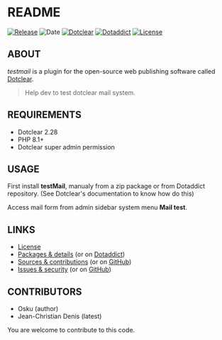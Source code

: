# README

[![Release](https://img.shields.io/badge/release-0.7.1-a2cbe9.svg)](https://git.dotclear.watch/JcDenis/testMail/releases)
![Date](https://img.shields.io/badge/date-2023.11.04-c44d58.svg)
[![Dotclear](https://img.shields.io/badge/dotclear-v2.28-137bbb.svg)](https://fr.dotclear.org/download)
[![Dotaddict](https://img.shields.io/badge/dotaddict-official-9ac123.svg)](https://plugins.dotaddict.org/dc2/details/testMail)
[![License](https://img.shields.io/badge/license-GPL--2.0-ececec.svg)](https://git.dotclear.watch/JcDenis/testMail/src/branch/master/LICENSE)

## ABOUT

_testmail_ is a plugin for the open-source web publishing software called [Dotclear](https://www.dotclear.org).

> Help dev to test dotclear mail system.

## REQUIREMENTS

* Dotclear 2.28
* PHP 8.1+
* Dotclear super admin permission

## USAGE

First install **testMail**, manualy from a zip package or from 
Dotaddict repository. (See Dotclear's documentation to know how do this)

Access mail form from admin sidebar system menu **Mail test**.

## LINKS

* [License](https://git.dotclear.watch/JcDenis/testMail/src/branch/master/LICENSE)
* [Packages & details](https://git.dotclear.watch/JcDenis/testMail/releases) (or on [Dotaddict](https://plugins.dotaddict.org/dc2/details/testMail))
* [Sources & contributions](https://git.dotclear.watch/JcDenis/testMail) (or on [GitHub](https://github.com/JcDenis/testMail))
* [Issues & security](https://git.dotclear.watch/JcDenis/testMail/issues) (or on [GitHub](https://github.com/JcDenis/testMail/issues))

## CONTRIBUTORS

* Osku (author)
* Jean-Christian Denis (latest)

You are welcome to contribute to this code.
